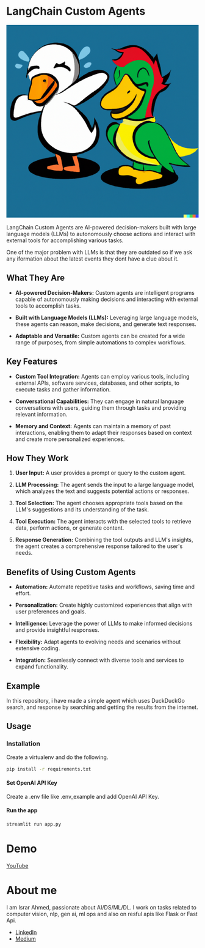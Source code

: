 # LangChain Custom Agents

![Image generated using Dalle 2](others/1.png)


LangChain Custom Agents are AI-powered decision-makers built with large language models (LLMs) to autonomously choose actions and interact with external tools for accomplishing various tasks.

One of the major problem with LLMs is that they are outdated so if we ask any iformation about the latest events they dont have a clue about it.

## What They Are

- **AI-powered Decision-Makers:** Custom agents are intelligent programs capable of autonomously making decisions and interacting with external tools to accomplish tasks.

- **Built with Language Models (LLMs):** Leveraging large language models, these agents can reason, make decisions, and generate text responses.

- **Adaptable and Versatile:** Custom agents can be created for a wide range of purposes, from simple automations to complex workflows.

## Key Features

- **Custom Tool Integration:** Agents can employ various tools, including external APIs, software services, databases, and other scripts, to execute tasks and gather information.

- **Conversational Capabilities:** They can engage in natural language conversations with users, guiding them through tasks and providing relevant information.

- **Memory and Context:** Agents can maintain a memory of past interactions, enabling them to adapt their responses based on context and create more personalized experiences.

## How They Work

1. **User Input:** A user provides a prompt or query to the custom agent.

2. **LLM Processing:** The agent sends the input to a large language model, which analyzes the text and suggests potential actions or responses.

3. **Tool Selection:** The agent chooses appropriate tools based on the LLM's suggestions and its understanding of the task.

4. **Tool Execution:** The agent interacts with the selected tools to retrieve data, perform actions, or generate content.

5. **Response Generation:** Combining the tool outputs and LLM's insights, the agent creates a comprehensive response tailored to the user's needs.

## Benefits of Using Custom Agents

- **Automation:** Automate repetitive tasks and workflows, saving time and effort.

- **Personalization:** Create highly customized experiences that align with user preferences and goals.

- **Intelligence:** Leverage the power of LLMs to make informed decisions and provide insightful responses.

- **Flexibility:** Adapt agents to evolving needs and scenarios without extensive coding.

- **Integration:** Seamlessly connect with diverse tools and services to expand functionality.



## Example

In this repository, i have made a simple agent which uses DuckDuckGo search, and response by searching and getting the results from the internet. 

## Usage

### Installation

Create a virtualenv and do the following.

```bash
pip install -r requirements.txt
```

#### Set OpenAI API Key
Create a .env file like .env_example and add OpenAI API Key.


#### Run the app
```bash
streamlit run app.py
```

# Demo
[YouTube](https://youtu.be/ohoHygc81Xc?si=FgVaKJB32OIAZpSk)

# About me
I am Israr Ahmed, passionate about AI/DS/ML/DL. I work on tasks related to computer vision, nlp, gen ai, ml ops and also on resful apis like Flask or Fast Api.

* [LinkedIn](https://www.linkedin.com/in/ahmedisrar919/)
* [Medium](https://medium.com/@Ahmedisrar919)
